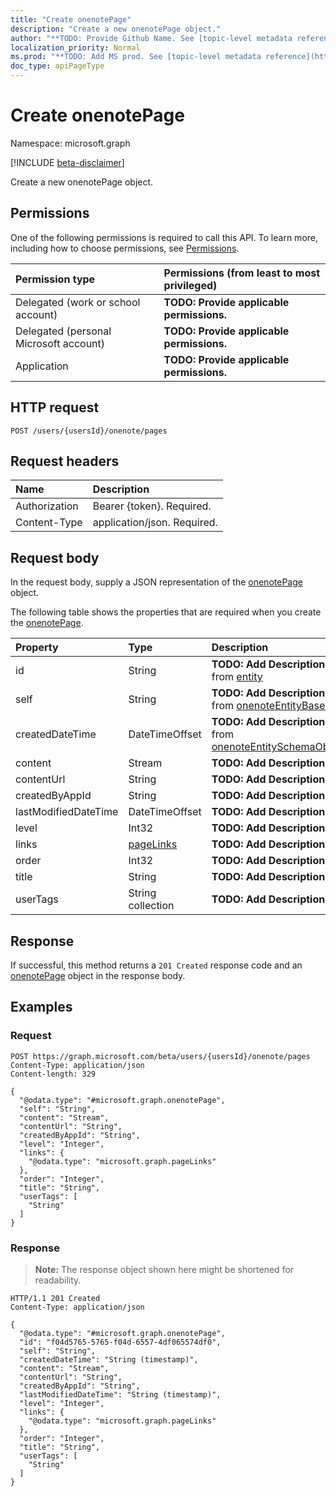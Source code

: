 ```yaml
---
title: "Create onenotePage"
description: "Create a new onenotePage object."
author: "**TODO: Provide Github Name. See [topic-level metadata reference](https://msgo.azurewebsites.net/add/document/guidelines/metadata.html#topic-level-metadata)**"
localization_priority: Normal
ms.prod: "**TODO: Add MS prod. See [topic-level metadata reference](https://msgo.azurewebsites.net/add/document/guidelines/metadata.html#topic-level-metadata)**"
doc_type: apiPageType
---
```


# Create onenotePage
Namespace: microsoft.graph

[!INCLUDE [beta-disclaimer](../../includes/beta-disclaimer.md)]

Create a new onenotePage object.

## Permissions
One of the following permissions is required to call this API. To learn more, including how to choose permissions, see [Permissions](/graph/permissions-reference).

|Permission type|Permissions (from least to most privileged)|
|:---|:---|
|Delegated (work or school account)|**TODO: Provide applicable permissions.**|
|Delegated (personal Microsoft account)|**TODO: Provide applicable permissions.**|
|Application|**TODO: Provide applicable permissions.**|

## HTTP request

<!-- {
  "blockType": "ignored"
}
-->
``` http
POST /users/{usersId}/onenote/pages
```

## Request headers
|Name|Description|
|:---|:---|
|Authorization|Bearer {token}. Required.|
|Content-Type|application/json. Required.|

## Request body
In the request body, supply a JSON representation of the [onenotePage](../resources/onenotepage.md) object.

The following table shows the properties that are required when you create the [onenotePage](../resources/onenotepage.md).

|Property|Type|Description|
|:---|:---|:---|
|id|String|**TODO: Add Description** Inherited from [entity](../resources/entity.md)|
|self|String|**TODO: Add Description** Inherited from [onenoteEntityBaseModel](../resources/onenoteentitybasemodel.md)|
|createdDateTime|DateTimeOffset|**TODO: Add Description** Inherited from [onenoteEntitySchemaObjectModel](../resources/onenoteentityschemaobjectmodel.md)|
|content|Stream|**TODO: Add Description**|
|contentUrl|String|**TODO: Add Description**|
|createdByAppId|String|**TODO: Add Description**|
|lastModifiedDateTime|DateTimeOffset|**TODO: Add Description**|
|level|Int32|**TODO: Add Description**|
|links|[pageLinks](../resources/pagelinks.md)|**TODO: Add Description**|
|order|Int32|**TODO: Add Description**|
|title|String|**TODO: Add Description**|
|userTags|String collection|**TODO: Add Description**|



## Response

If successful, this method returns a `201 Created` response code and an [onenotePage](../resources/onenotepage.md) object in the response body.

## Examples

### Request
<!-- {
  "blockType": "request",
  "name": "create_onenotepage_from_"
}
-->
``` http
POST https://graph.microsoft.com/beta/users/{usersId}/onenote/pages
Content-Type: application/json
Content-length: 329

{
  "@odata.type": "#microsoft.graph.onenotePage",
  "self": "String",
  "content": "Stream",
  "contentUrl": "String",
  "createdByAppId": "String",
  "level": "Integer",
  "links": {
    "@odata.type": "microsoft.graph.pageLinks"
  },
  "order": "Integer",
  "title": "String",
  "userTags": [
    "String"
  ]
}
```


### Response
>**Note:** The response object shown here might be shortened for readability.
<!-- {
  "blockType": "response",
  "truncated": true,
  "@odata.type": "microsoft.graph.onenotePage"
}
-->
``` http
HTTP/1.1 201 Created
Content-Type: application/json

{
  "@odata.type": "#microsoft.graph.onenotePage",
  "id": "f04d5765-5765-f04d-6557-4df065574df0",
  "self": "String",
  "createdDateTime": "String (timestamp)",
  "content": "Stream",
  "contentUrl": "String",
  "createdByAppId": "String",
  "lastModifiedDateTime": "String (timestamp)",
  "level": "Integer",
  "links": {
    "@odata.type": "microsoft.graph.pageLinks"
  },
  "order": "Integer",
  "title": "String",
  "userTags": [
    "String"
  ]
}
```

